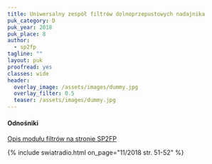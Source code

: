 ```yaml
---
title: Uniwersalny zespół filtrów dolnoprzepustowych nadajnika
puk_category: D
puk_year: 2018
puk_place: 8
author: 
  - sp2fp
tagline: ""
layout: puk
proofread: yes
classes: wide
header:
  overlay_image: /assets/images/dummy.jpg
  overlay_filter: 0.5
  teaser: /assets/images/dummy.jpg
---
```


#### Odnośniki

[Opis modułu filtrów na stronie SP2FP](http://www.profimot.pl/sp2fp/LPF_HF_50wat/LPF_HF_50wat_sp2fp.html)

{% include swiatradio.html on_page="11/2018 str. 51-52" %}

 








